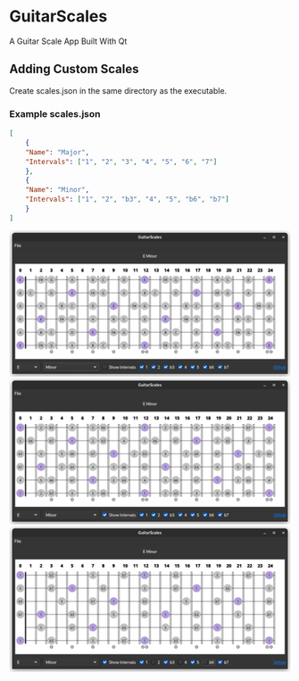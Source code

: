 # GuitarScales
A Guitar Scale App Built With Qt

## Adding Custom Scales
Create scales.json in the same directory as the executable.

### Example scales.json
``` json
[
    {
    "Name": "Major",
    "Intervals": ["1", "2", "3", "4", "5", "6", "7"]
    },
    {
    "Name": "Minor",
    "Intervals": ["1", "2", "b3", "4", "5", "b6", "b7"]
    }
]
```

![Preview](Resources/scale.png)
![Preview](Resources/scale1.png)
![Preview](Resources/scale2.png)
